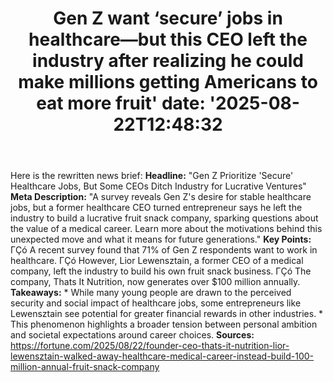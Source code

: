 ﻿---
title: "Gen Z want ‘secure’ jobs in healthcare—but this CEO left the industry after realizing he could make millions getting Americans to eat more fruit'
date: '2025-08-22T12:48:32"
category: "Markets"
summary: ""
slug: "gen z want secure jobs in healthcarebut this ceo left the in"
source_urls:
  - "https://fortune.com/2025/08/22/founder-ceo-thats-it-nutrition-lior-lewensztain-walked-away-healthcare-medical-career-instead-build-100-million-annual-fruit-snack-company/"
seo:
  title: "Gen Z want ‘secure’ jobs in healthcare—but this CEO left the industry after realizing he could make millions getting Americans to eat more fruit | Hash n Hedge'
  description: '"
  keywords: ["news", "markets", "brief"]
---
Here is the rewritten news brief:  **Headline:** "Gen Z Prioritize 'Secure' Healthcare Jobs, But Some CEOs Ditch Industry for Lucrative Ventures"  **Meta Description:** "A survey reveals Gen Z's desire for stable healthcare jobs, but a former healthcare CEO turned entrepreneur says he left the industry to build a lucrative fruit snack company, sparking questions about the value of a medical career. Learn more about the motivations behind this unexpected move and what it means for future generations."  **Key Points:**  ΓÇó A recent survey found that 71% of Gen Z respondents want to work in healthcare. ΓÇó However, Lior Lewensztain, a former CEO of a medical company, left the industry to build his own fruit snack business. ΓÇó The company, Thats It Nutrition, now generates over $100 million annually.  **Takeaways:**  * While many young people are drawn to the perceived security and social impact of healthcare jobs, some entrepreneurs like Lewensztain see potential for greater financial rewards in other industries. * This phenomenon highlights a broader tension between personal ambition and societal expectations around career choices.  **Sources:**  https://fortune.com/2025/08/22/founder-ceo-thats-it-nutrition-lior-lewensztain-walked-away-healthcare-medical-career-instead-build-100-million-annual-fruit-snack-company 
